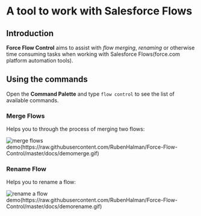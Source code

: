# A tool to work with Salesforce Flows

## Introduction

**Force Flow Control** aims to assist with _flow merging_, _renaming_ or otherwise time consuming tasks when working with Salesforce Flows(force.com platform automation tools).

## Using the commands

Open the **Command Palette** and type `flow control` to see the list of available commands.

### Merge Flows

Helps you to through the process of merging two flows:

![merge flows demo(https://raw.githubusercontent.com/RubenHalman/Force-Flow-Control/master/docs/demomerge.gif)](https://raw.githubusercontent.com/RubenHalman/Force-Flow-Control/master/docs/demomerge.gif)

### Rename Flow

Helps you to rename a flow:

![rename a flow demo(https://raw.githubusercontent.com/RubenHalman/Force-Flow-Control/master/docs/demorename.gif)](https://raw.githubusercontent.com/RubenHalman/Force-Flow-Control/master/docs/demorename.gif)
